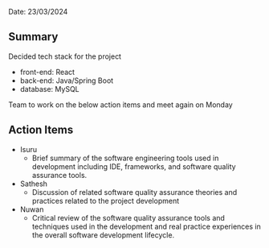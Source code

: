 Date: 23/03/2024

## Summary

Decided tech stack for the project

- front-end: React
- back-end: Java/Spring Boot
- database: MySQL

Team to work on the below action items and meet again on Monday

## Action Items

- Isuru
    - Brief summary of the software engineering tools used in development including IDE, frameworks, and software quality assurance tools. 
- Sathesh
    - Discussion of related software quality assurance theories and practices related to the project development
- Nuwan
    - Critical review of the software quality assurance tools and techniques used in the development and real practice experiences in the overall software development lifecycle.